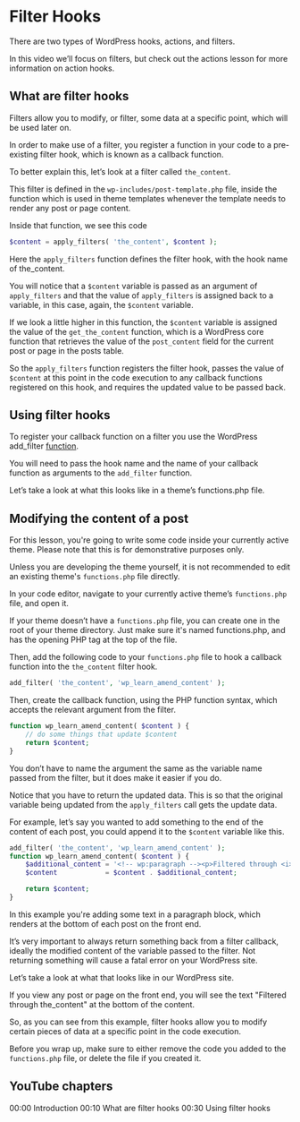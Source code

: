 # Filter Hooks

There are two types of WordPress hooks, actions, and filters.

In this video we’ll focus on filters, but check out the actions lesson for more information on action hooks.

## What are filter hooks

Filters allow you to modify, or filter, some data at a specific point, which will be used later on.

In order to make use of a filter, you register a function in your code to a pre-existing filter hook, which is known as a callback function.

To better explain this, let’s look at a filter called `the_content`.

This filter is defined in the `wp-includes/post-template.php` file, inside the function which is used in theme templates whenever the template needs to render any post or page content.

Inside that function, we see this code

```php
$content = apply_filters( 'the_content', $content );
```

Here the `apply_filters` function defines the filter hook, with the hook name of the_content.

You will notice that a `$content` variable is passed as an argument of `apply_filters` and that the value of `apply_filters` is assigned back to a variable, in this case, again, the `$content` variable.

If we look a little higher in this function, the `$content` variable is assigned the value of the `get_the_content` function, which is a WordPress core function that retrieves the value of the `post_content` field for the current post or page in the posts table.

So the `apply_filters` function registers the filter hook, passes the value of `$content` at this point in the code execution to any callback functions registered on this hook, and requires the updated value to be passed back.

## Using filter hooks

To register your callback function on a filter you use the WordPress add_filter [function](https://developer.wordpress.org/reference/functions/add_filter/).

You will need to pass the hook name and the name of your callback function as arguments to the `add_filter` function.

Let’s take a look at what this looks like in a theme’s functions.php file.

## Modifying the content of a post

For this lesson, you're going to write some code inside your currently active theme. Please note that this is for demonstrative purposes only.

Unless you are developing the theme yourself, it is not recommended to edit an existing theme's `functions.php` file directly.

In your code editor, navigate to your currently active theme’s `functions.php` file, and open it.

If your theme doesn’t have a `functions.php` file, you can create one in the root of your theme directory. Just make sure it's named functions.php, and has the opening PHP tag at the top of the file.

Then, add the following code to your `functions.php` file to hook a callback function into the `the_content` filter hook.

```php
add_filter( 'the_content', 'wp_learn_amend_content' );
```

Then, create the callback function, using the PHP function syntax, which accepts the relevant argument from the filter.

```php
function wp_learn_amend_content( $content ) {
    // do some things that update $content
    return $content;
}
```

You don’t have to name the argument the same as the variable name passed from the filter, but it does make it easier if you do.

Notice that you have to return the updated data. This is so that the original variable being updated from the `apply_filters` call gets the update data.

For example, let’s say you wanted to add something to the end of the content of each post, you could append it to the `$content` variable like this.

```php
add_filter( 'the_content', 'wp_learn_amend_content' );
function wp_learn_amend_content( $content ) {
    $additional_content = '<!-- wp:paragraph --><p>Filtered through <i>the_content</i></p><!-- /wp:paragraph -->';
    $content            = $content . $additional_content;

	return $content;
}
```

In this example you're adding some text in a paragraph block, which renders at the bottom of each post on the front end. 

It’s very important to always return something back from a filter callback, ideally the modified content of the variable passed to the filter. Not returning something will cause a fatal error on your WordPress site.

Let’s take a look at what that looks like in our WordPress site.

If you view any post or page on the front end, you will see the text "Filtered through the_content" at the bottom of the content.

So, as you can see from this example, filter hooks allow you to modify certain pieces of data at a specific point in the code execution.

Before you wrap up, make sure to either remove the code you added to the `functions.php` file, or delete the file if you created it.

## YouTube chapters

00:00 Introduction
00:10 What are filter hooks
00:30 Using filter hooks
